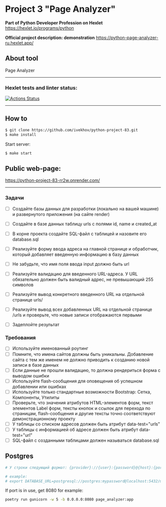 # Project 3 "Page Analyzer"

**Part of Python Developer Profession on Hexlet**
https://hexlet.io/programs/python

**Official project description: demonstration**
https://python-page-analyzer-ru.hexlet.app/


## About tool

Page Analyzer

---



### Hexlet tests and linter status:
[![Actions Status](https://github.com/ivekhov/python-project-83/actions/workflows/hexlet-check.yml/badge.svg)](https://github.com/ivekhov/python-project-83/actions)


----
## How to

```bash
$ git clone https://github.com/ivekhov/python-project-83.git
$ make install
```

Start server:
```bash
$ make start
```

## Public web-page:

https://python-project-83-rr2w.onrender.com/

----

### Задачи

- [ ] Создайте базы данных для разработки (локально на вашей машине) и развернутого приложения (на сайте render)

- [ ] Создайте в базе данных таблицу urls с полями id, name и created_at

- [ ] В корне проекта создайте SQL-файл с таблицей и назовите его database.sql

- [ ] Реализуйте форму ввода адреса на главной странице и обработчик, который добавляет введенную информацию в базу данных

- [ ] Не забудьте, что имя поля ввода input должно быть url

- [ ] Реализуйте валидацию для введенного URL-адреса. У URL обязательно должен быть валидный адрес, не превышающий 255 символов

- [ ] Реализуйте вывод конкретного введенного URL на отдельной странице urls/<id>

- [ ] Реализуйте вывод всех добавленных URL на отдельной странице /urls и проверьте, что новые записи отображаются первыми

- [ ] Задеплойте результат


### Требования
- [ ] Используйте именованный роутинг
- [ ] Помните, что имена сайтов должны быть уникальны. Добавление сайта с тем же именем не должно приводить к созданию новой записи в базе данных
- [ ] Если данные не прошли валидацию, то должна рендериться форма с выводом ошибки
- [ ] Используйте flash-сообщения для оповещения об успешном добавлении или ошибках
- [ ] Используйте только стандартные возможности Bootstrap: Сетка, Компоненты, Утилиты
- [ ] Проверьте, что значения атрибутов HTML-элементов форм, текст элементов Label форм, тексты кнопок и ссылок для перехода по страницам, flash-сообщения и другие тексты точно соответствуют демонстрационному проекту
- [ ] У таблицы со списком адресов должен быть атрибут data-test="urls"
- [ ] У таблицы с информацией об адресе должен быть атрибут data-test="url"
- [ ] SQL-файл с созданными таблицами должен называться database.sql

## Postgres

```bash
# У строки следующий формат: {provider}://{user}:{password}@{host}:{port}/{db}

# example: 
# export DATABASE_URL=postgresql://postgres:mypassword@localhost:5432/mydb
```


If port is in use, get 8080 for example:
```bash
poetry run gunicorn -w 5 -b 0.0.0.0:8080 page_analyzer:app
